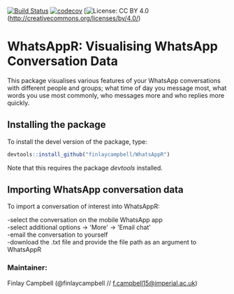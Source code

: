 [![Build Status](https://travis-ci.org/finlaycampbell/WhatsAppR.svg?branch=master)](https://travis-ci.org/finlaycampbell/WhatsAppR) [![codecov](https://codecov.io/gh/finlaycampbell/WhatsAppR/branch/master/graph/badge.svg)](https://codecov.io/gh/finlaycampbell/WhatsAppR) [![License: CC BY 4.0](https://img.shields.io/badge/License-CC%20BY%204.0-lightgrey.svg)(http://creativecommons.org/licenses/by/4.0/)

# WhatsAppR: Visualising WhatsApp Conversation Data

This package visualises various features of your WhatsApp conversations with different people and groups; what time of day you message most, what words you use most commonly, who messages more and who replies more quickly.


## Installing the package

To install the devel version of the package, type:
  
  ```r
  devtools::install_github("finlaycampbell/WhatsAppR")
  ```

Note that this requires the package *devtools* installed.


## Importing WhatsApp conversation data

To import a conversation of interest into WhatsAppR:

-select the conversation on the mobile WhatsApp app <br />
-select additional options -> 'More' -> 'Email chat' <br />
-email the conversation to yourself <br />
-download the .txt file and provide the file path as an argument to WhatsAppR  


### Maintainer:
Finlay Campbell (@finlaycampbell // f.campbell15@imperial.ac.uk)
